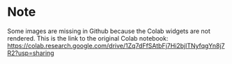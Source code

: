 # Note
Some images are missing in Github because the Colab widgets are not rendered. 
This is the link to the original Colab notebook: https://colab.research.google.com/drive/1Zq7dFfSAtbFj7Hi2bjlTNyfqgYn8j7R2?usp=sharing
